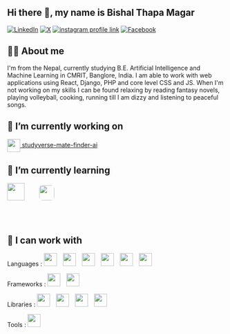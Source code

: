 ## Hi there 👋, my name is Bishal Thapa Magar

[![LinkedIn](https://img.shields.io/badge/LinkedIn-0A66C2?style=for-the-badge&logo=linkedin&logoColor=white)](https://www.linkedin.com/in/bishal-thapa-magar-2002-10-15-morning/)
[![X](https://img.shields.io/badge/X-000000?style=for-the-badge&logo=x&logoColor=white)](https://x.com/Bishal__Thapa)
[![instagram profile link](https://img.shields.io/badge/Instagram-E4405F?style=for-the-badge&logo=instagram&logoColor=white)](https://www.instagram.com/bishal_7hapa_magar/)
[![Facebook](https://img.shields.io/badge/-Facebook-1877F2?style=for-the-badge&logo=facebook&logoColor=white)](https://www.facebook.com/bishalthapa2022)
<!--
[![youtube channel link](https://img.shields.io/badge/YouTube-FF0000?style=for-the-badge&logo=youtube&logoColor=white)](https://youtube.com/pramit)
[![discord server link](https://img.shields.io/badge/Discord-7289DA?style=for-the-badge&logo=discord&logoColor=white)](https://discordapp.com/users/617644526886060062)
-->


## 🙋‍♂️ About me

<!-- ![profile view count](https://komarev.com/ghpvc/?username=bobbyg603) -->
I'm from the Nepal, currently studying B.E. Artificial Intelligence and Machine Learning in CMRIT, Banglore, India. I am able to work with web applications using React, Django, PHP and core level CSS and JS. When I'm not working on my skills I can be found relaxing by reading fantasy novels, playing volleyball, cooking, running till I am dizzy and listening to peaceful songs.


## 🔭 I’m currently working on 

[<img src="https://cdn-icons-png.flaticon.com/512/2920/2920320.png" height="30px" style="vertical-align:middle;" /> studyverse-mate-finder-ai](https://github.com/AnupDangi/studyverse-mate-finder-ai)


## 🌱 I’m currently learning 

<p float="left">
  <img src="https://cdn.jsdelivr.net/gh/devicons/devicon/icons/dot-net/dot-net-original.svg" width="40" style="margin-right:10px;" />
  <img src="https://upload.wikimedia.org/wikipedia/en/9/9e/Flag_of_Japan.svg" width="35" style="margin-right:10px;margin-left:20px;margin-bottom:50;border-radius:8px"/>
</p>


## 🔨 I can work with

<p float="left">
  Languages : 
  <img src="https://cdn.jsdelivr.net/gh/devicons/devicon/icons/c/c-original.svg" width="30" style="margin-right:10px;" />
  <img src="https://cdn.jsdelivr.net/gh/devicons/devicon/icons/csharp/csharp-original.svg" width="30" style="margin-right:10px;" />
  <img src="https://cdn.jsdelivr.net/gh/devicons/devicon/icons/java/java-original.svg" width="30" style="margin-right:10px;" />
  <img src="https://cdn.jsdelivr.net/gh/devicons/devicon/icons/python/python-original.svg" width="30" style="margin-right:10px;" />
  <img src="https://cdn.jsdelivr.net/gh/devicons/devicon/icons/php/php-original.svg" width="30" style="margin-right:10px;" />
  <img src="https://cdn.jsdelivr.net/gh/devicons/devicon/icons/javascript/javascript-original.svg" width="30" />
</p>

<p float="left" style="margin-top: 10px;">
  Frameworks : 
  <img src="https://cdn.jsdelivr.net/gh/devicons/devicon/icons/react/react-original.svg" width="30" style="margin-right:10px;" />
  <img src="https://cdn.jsdelivr.net/gh/devicons/devicon/icons/django/django-plain.svg" width="30" style="margin-right:10px;" />
</p>

<p float="left" style="margin-top: 10px;">
  Libraries : 
  <img src="https://cdn.jsdelivr.net/gh/devicons/devicon/icons/pandas/pandas-original.svg" width="30" style="margin-right:10px;" />
  <img src="https://cdn.jsdelivr.net/gh/devicons/devicon/icons/numpy/numpy-original.svg" width="30" style="margin-right:10px;" />
  <img src="https://cdn.jsdelivr.net/gh/devicons/devicon/icons/tensorflow/tensorflow-original.svg" width="30" style="margin-right:10px;" />
  <img src="https://cdn.jsdelivr.net/gh/devicons/devicon/icons/pytorch/pytorch-original.svg" width="30" />
</p>

<p float="left" style="margin-top: 10px;">
  Tools : 
  <img src="https://cdn.jsdelivr.net/gh/devicons/devicon/icons/git/git-original.svg" width="30" />
</p>
